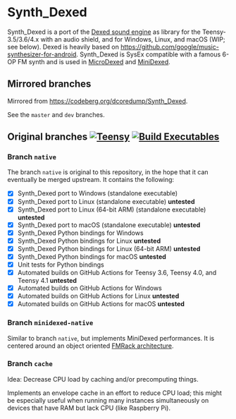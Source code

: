 # Synth_Dexed

Synth_Dexed is a port of the [Dexed sound engine](https://github.com/asb2m10/dexed) as library for the Teensy-3.5/3.6/4.x with an audio shield, and for Windows, Linux, and macOS (WIP; see below). Dexed is heavily based on https://github.com/google/music-synthesizer-for-android. Synth_Dexed is SysEx compatible with a famous 6-OP FM synth and is used in [MicroDexed](https://codeberg.org/dcoredump/MicroDexed) and [MiniDexed](https://github.com/probonopd/MiniDexed).

## Mirrored branches

Mirrored from https://codeberg.org/dcoredump/Synth_Dexed.

See the `master` and `dev` branches.

## Original branches [![Teensy](https://github.com/probonopd/Synth_Dexed/actions/workflows/teensy.yml/badge.svg?branch=native)](https://github.com/probonopd/Synth_Dexed/actions/workflows/teensy.yml) [![Build Executables](https://github.com/probonopd/Synth_Dexed/actions/workflows/build.yml/badge.svg?branch=native)](https://github.com/probonopd/Synth_Dexed/actions/workflows/build.yml)

### Branch `native`

The branch `native` is original to this repository, in the hope that it can eventually be merged upstream. It contains the following:

- [x] Synth_Dexed port to Windows (standalone executable)
- [x] Synth_Dexed port to Linux (standalone executable) __untested__
- [x] Synth_Dexed port to Linux (64-bit ARM) (standalone executable) __untested__
- [x] Synth_Dexed port to macOS (standalone executable) __untested__
- [x] Synth_Dexed Python bindings for Windows
- [x] Synth_Dexed Python bindings for Linux __untested__
- [x] Synth_Dexed Python bindings for Linux (64-bit ARM) __untested__
- [x] Synth_Dexed Python bindings for macOS __untested__
- [x] Unit tests for Python bindings
- [x] Automated builds on GitHub Actions for Teensy 3.6, Teensy 4.0, and Teensy 4.1 __untested__
- [x] Automated builds on GitHub Actions for Windows
- [x] Automated builds on GitHub Actions for Linux __untested__
- [x] Automated builds on GitHub Actions for macOS __untested__

### Branch `minidexed-native`

Similar to branch `native`, but implements MiniDexed performances. It is centered around an object oriented [FMRack architecture](../../blob/minidexed-native/src/FMRack/ARCHITECTURE.md).

### Branch `cache`

Idea: Decrease CPU load by caching and/or precomputing things.

Implements an envelope cache in an effort to reduce CPU load; this might be especially useful when running many instances simultaneously on devices that have RAM but lack CPU (like Raspberry Pi).
